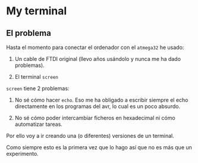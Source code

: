 # My terminal


## El problema

Hasta el momento para conectar el ordenador con el `atmega32` he usado:

1. Un cable de FTDI original (llevo años usándolo y nunca me ha dado
   problemas).

2. El terminal `screen`

`screen` tiene 2 problemas:

1. No sé cómo hacer `echo`. Eso me ha obligado a escribir siempre el echo
   directamente en los programas del avr, lo cual es un poco absurdo.

2. No sé cómo poder intercambiar ficheros en hexadecimal ni cómo automatizar
   tareas.

Por ello voy a ir creando una (o diferentes) versiones de un terminal.

Como siempre esto es la primera vez que lo hago así que no es más que un
experimento. 




